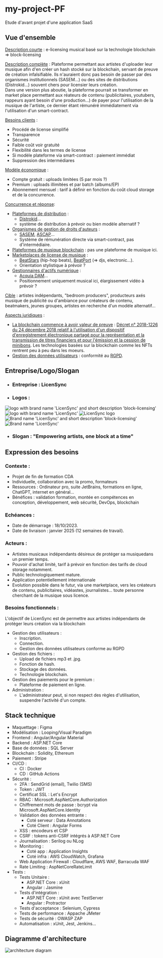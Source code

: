 # my-project-PF

Etude d'avant projet d'une application SaaS

## Vue d'ensemble

<ins>Description courte</ins> : e-licensing musical basé sur la technologie blockchain => block-licensing

<ins>Description complète</ins> : Plateforme permettant aux artistes d'uploader leur musique afin d'en créer un hash stocké sur la blockchain, servant de preuve de création infalsifiable. Ils n'auraient donc pas besoin de passer par des organismes institutionnels (SASEM...) ou des sites de distributions (Distrokid...) souvent chers pour licensier leurs création.<br>
Dans une version plus aboutie, la plateforme pourrait se transformer en market place permettant aux réateurs de contenu (publicitaires, youtubers, rappeurs ayant besoin d'une production...) de payer pour l'utilisation de la musique de l'artiste, ce dernier étant rémunéré immédiatement via l'utilisation d'un smart-contract.

<ins>Besoins clients</ins> : 
* Procédé de license simplifié
* Transparence
* Sécurité
* Faible coût voir gratuité
* Flexibilité dans les termes de license
* Si modèle plateforme via smart-contract : paiement immédiat
* Suppression des intermédiares

<ins>Modèle économique</ins> :
* Compte gratuit : uploads limitées (5 par mois ?)
* Premium : uploads illimitées et par batch (albums/EP)
* Abonnement mensuel : tarif à définir en fonction du coût cloud storage et de la concurrence.

<ins>Concurrence et réponse</ins>:
* <ins>Plateformes de distribution</ins> :
  * <a href="https://distrokid.com/spotify/?utm_source=google&utm_medium=cpc&utm_campaign=19810074890&utm_adgroup=147455510152&utm_term=distrokid&utm_content=650978012823&gad=1&gclid=Cj0KCQjw4bipBhCyARIsAFsieCxhDAjllIyPNXYg2C3Dyq7xX7vkBrOoxdIdGz7A8C5AbGt7EKo1LGUaAhIFEALw_wcB" >Distrokid</a>...
  * système de distribution à prévoir ou bien modèle alternatif ?
* <ins>Organismes de gestion de droits d'auteurs</ins> : 
   * <a href="https://www.sacem.fr/">SASEM</a>, <a href="https://www.ascap.com/">ASCAP</a>...
   * Système de rémunération directe via smart-contract, pas d'intermédiaire.
* <ins>Plateformes de musique blockchain</ins> : pas une plateforme de musique ici.
* <ins>Marketplaces de license de musique</ins> : 
   * <a href="https://www.beatstars.com/">BeatStars</a> (hip-hop beats), <a href="https://www.beatport.com/">BeatPort</a> (=> djs, electronic...).
   *  Orientation stylistique à prévoir ?
* <ins>Gestionnaires d'actifs numérique</ins> : 
   * <a href="https://www.acquia.com/fr">Acquia DAM</a>... 
   * Positionnement uniquement musical ici, élargissement vidéo à prévoir ?

<ins>Cible</ins> : artistes indépendants, "bedroom producers", producteurs axés musique de publicité ou d'ambiance pour créateurs de contenu, beatmakers, jeunes groupes, artistes en recherche d'un modèle alternatif...

<ins>Aspects juridiques</ins> : 
* <ins>La blockchain commence à avoir valeur de preuve</ins> : <a href="https://www.legifrance.gouv.fr/jorf/id/JORFTEXT000037852460">Décret n° 2018-1226 du 24 décembre 2018 relatif à l'utilisation d'un dispositif d'enregistrement électronique partagé pour la représentation et la transmission de titres financiers et pour l'émission et la cession de minibons</a>. Les technologies basées sur la blockchain comme les NFTs rentrent peu à peu dans les moeurs.
* <ins>Gestion des données utilisateurs</ins> : conformité au <a href="https://www.cnil.fr/fr/professionnel">RGPD</a>.

## Entreprise/Logo/Slogan

* ### Entreprise : LicenSync

* ### Logos :
<img src="assets/logos/logo-full.png" alt="logo with brand name 'LicenSync' and short description 'block-licensing'">
<img src="assets/logos/logo-short.png" alt="logo with brand name 'LicenSync'">
<img src="assets/logos/logo-naked.png" alt="LicenSync logo">
<img src="assets/logos/brand-full.png" alt="Brand name 'LicenSync' and short description 'block-licensing'">
<img src="assets/logos/brand-short.png" alt="Brand name 'LicenSync'">

* ### Slogan : "Empowering artists, one block at a time"

## Expression des besoins

### Contexte :
* Projet de fin de formation CDA
* Individuelle, collaboration avec la promo, formateurs
* Ressources : Ordinateur pro, suite JetBrains, formations en ligne, ChatGPT, internet en général...
* Bénéfices : validation formation, montée en compétences en conception, développement, web sécurité, DevOps, blockchain

### Echéances : 
* Date de démarrage : 18/10/2023.
* Date de livraison : janvier 2025 (12 semaines de travail).

### Acteurs :

* Artistes musicaux indépendants désireux de protéger sa musiquedans un premier temps.
* Pouvoir d'achat limité, tarif à prévoir en fonction des tarifs de cloud storage notamment.
* Public technologiquement mature.
* Application potentiellement internationale
* Evolution possible dans le futur, via une marketplace, vers les créateurs de contenu, publicitaires, vidéastes, journalistes... toute personne cherchant de la musique sous licence.

### Besoins fonctionnels : 

L'objectif de LicenSync est de permettre aux artistes indépendants de protéger leurs création via la blockchain

* Gestion des utilisateurs :
  * Inscription.
  * Connection.
  * Gestion des données utilisateurs conforme au RGPD
* Gestion des fichiers :
  * Upload de fichiers mp3 et .jpg.
  * Fonction de hash.
  * Stockage des données.
  * Technologie blockchain.
* Gestion des paiements pour le premium :
  * Plateforme de paiement en ligne.
* Administration :
  * L'administrateur peut, si non respect des règles d'utilisation, suspendre l'activité d'un compte.


## Stack technique
* Maquettage : Figma
* Modélisation : Looping/Visual Paradigm
* Frontend : Angular/Angular Material
* Backend : ASP.NET Core
* Base de données : SQL Server
* Blockchain : Solidity, Ethereum
* Paiement : Stripe
* CI/CD : 
  * CI : Docker
  * CD : GitHub Actions
* Sécurité : 
  * 2FA : SendGrid (email), Twilio (SMS)
  * Token : JWT
  * Certificat SSL : Let's Encrypt
  * RBAC : Microsoft.AspNetCore.Authorization
  * Chiffrement mots de passe : bcrypt via Microsoft.AspNetCore.Identity
  * Validation des données entrante :
    * Coté serveur : Data Annotations
    * Coté Client : Angular Forms
  * XSS : encodeurs et CSP
  * CSRF : tokens anti-CSRF intégrés à ASP.NET Core
  * Journalisation : Serilog ou NLog
  * Monitoring : 
    * Coté app : Application Insights
    * Coté infra : AWS CloudWatch, Grafana
  * Web Application Firewall : Cloudflare, AWS WAF, Barracuda WAF
  * Rate Limiting : AspNetCoreRateLimit
* Tests :
  * Tests Unitaire : 
    * ASP.NET Core : xUnit
    * Angular : Jasmine
  * Tests d'intégration :
    * ASP.NET Core : xUnit avec TestServer
    * Angular : Protractor
  * Tests d'acceptance : Selenium, Cypress
  * Tests de performance : Appache JMeter
  * Tests de sécurité : OWASP ZAP
  * Automatisation : xUnit, Jest, Jenkins...


## Diagramme d'architecture

<img src="assets/diagram/architecture_diagram.jpg" alt="architecture diagram">